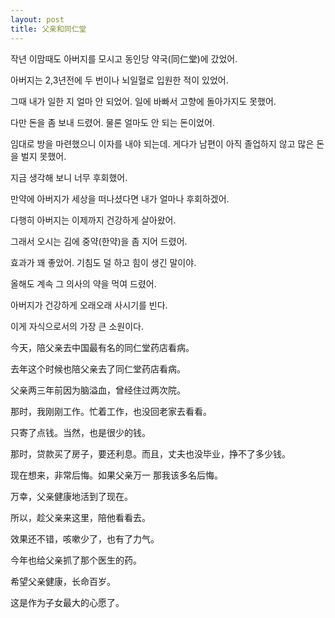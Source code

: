 ```yaml
---
layout: post
title: 父亲和同仁堂
---
```


작년 이맘때도 아버지를 모시고 동인당 약국(同仁堂)에 갔었어.

아버지는 2,3년전에  두 번이나 뇌일혈로 입원한 적이 있었어.

그때 내가 일한 지 얼마 안 되었어. 일에 바빠서 고향에 돌아가지도 못했어.

다만 돈을 좀 보내 드렸어. 물론 얼마도 안 되는 돈이었어.

임대로 방을 마련했으니 이자를 내야 되는데. 게다가 남편이 아직 졸업하지 않고 많은 돈을 벌지 못했어.

지금 생각해 보니 너무 후회했어.

 만약에 아버지가 세상을 떠나셨다면 내가 얼마나 후회하겠어.

다행히 아버지는 이제까지 건강하게 살아왔어.

그래서 오시는 김에 중약(한약)을 좀 지어 드렸어.

효과가 꽤 좋았어. 기침도 덜 하고 힘이 생긴 말이야.

올해도 계속 그 의사의 약을 먹여 드렸어.

아버지가 건강하게 오래오래 사시기를 빈다.

이게 자식으로서의 가장 큰 소원이다.

今天，陪父亲去中国最有名的同仁堂药店看病。

去年这个时候也陪父亲去了同仁堂药店看病。

父亲两三年前因为脑溢血，曾经住过两次院。

那时，我刚刚工作。忙着工作，也没回老家去看看。

只寄了点钱。当然，也是很少的钱。

那时，贷款买了房子，要还利息。而且，丈夫也没毕业，挣不了多少钱。

现在想来，非常后悔。如果父亲万一    那我该多名后悔。

万幸，父亲健康地活到了现在。

所以，趁父亲来这里，陪他看看去。

效果还不错，咳嗽少了，也有了力气。

今年也给父亲抓了那个医生的药。

希望父亲健康，长命百岁。

这是作为子女最大的心愿了。 
